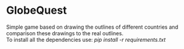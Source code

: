 # GlobeQuest
Simple game based on drawing the outlines of different countries and comparison these drawings to the real outlines. <br>
To install all the dependencies use: *pip install -r requirements.txt*
